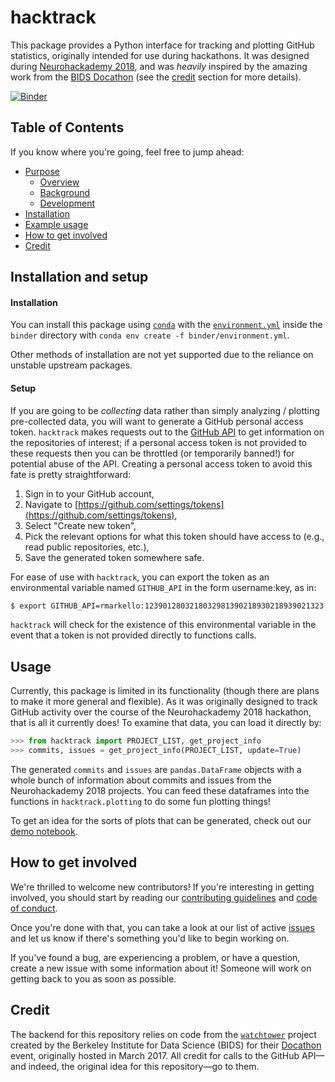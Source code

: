 # hacktrack
This package provides a Python interface for tracking and plotting GitHub statistics, originally intended for use during hackathons.
It was designed during [Neurohackademy 2018](https://neurohackademy.org/), and was _heavily_ inspired by the amazing work from the [BIDS Docathon](https://docathon.github.io/docathon/) (see the [credit](#credit) section for more details).

[![Binder](https://mybinder.org/badge.svg)](https://mybinder.org/v2/gh/rmarkello/hacktrack/master?filepath=notebook%2Fhacktrack.ipynb)

## Table of Contents
If you know where you're going, feel free to jump ahead:
* [Purpose](#purpose)
    * [Overview](#overview)
    * [Background](#background)
    * [Development](#development)
* [Installation](#installation-and-setup)
* [Example usage](#usage)
* [How to get involved](#how-to-get-involved)
* [Credit](#credit)

## Installation and setup
#### Installation
You can install this package using [`conda`](http://conda.io/) with the [`environment.yml`](binder/environment.yml) inside the `binder` directory with `conda env create -f binder/environment.yml`.

Other methods of installation are not yet supported due to the reliance on unstable upstream packages.

#### Setup
If you are going to be _collecting_ data rather than simply analyzing / plotting pre-collected data, you will want to generate a GitHub personal access token.
`hacktrack` makes requests out to the [GitHub API](https://developer.github.com/v3/) to get information on the repositories of interest; if a personal access token is not provided to these requests then you can be throttled (or temporarily banned!) for potential abuse of the API.
Creating a personal access token to avoid this fate is pretty straightforward:

1. Sign in to your GitHub account,
2. Navigate to [https://github.com/settings/tokens](https://github.com/settings/tokens),
3. Select "Create new token",
4. Pick the relevant options for what this token should have access to (e.g., read public repositories, etc.),
5. Save the generated token somewhere safe.

For ease of use with `hacktrack`, you can export the token as an environmental variable named `GITHUB_API` in the form username:key, as in:

```bash
$ export GITHUB_API=rmarkello:1239012803218032981390218930218939021323
```

`hacktrack` will check for the existence of this environmental variable in the event that a token is not provided directly to functions calls.

## Usage
Currently, this package is limited in its functionality (though there are plans to make it more general and flexible).
As it was originally designed to track GitHub activity over the course of the Neurohackademy 2018 hackathon, that is all it currently does!
To examine that data, you can load it directly by:

```python
>>> from hacktrack import PROJECT_LIST, get_project_info
>>> commits, issues = get_project_info(PROJECT_LIST, update=True)
```

The generated `commits` and `issues` are `pandas.DataFrame` objects with a whole bunch of information about commits and issues from the Neurohackademy 2018 projects.
You can feed these dataframes into the functions in `hacktrack.plotting` to do some fun plotting things!

To get an idea for the sorts of plots that can be generated, check out our [demo notebook](notebook/hacktrack.ipynb).

## How to get involved
We're thrilled to welcome new contributors!
If you're interesting in getting involved, you should start by reading our [contributing guidelines](CONTRIBUTING.md) and [code of conduct](CODE_OF_CONDUCT.md).

Once you're done with that, you can take a look at our list of active [issues](https://github.com/rmarkello/hacktrack/issues) and let us know if there's something you'd like to begin working on.

If you've found a bug, are experiencing a problem, or have a question, create a new issue with some information about it!
Someone will work on getting back to you as soon as possible.

## Credit
The backend for this repository relies on code from the [`watchtower`](https://github.com/docathon/watchtower) project created by the Berkeley Institute for Data Science (BIDS) for their [Docathon](https://docathon.github.io/docathon/) event, originally hosted in March 2017.
All credit for calls to the GitHub API&mdash;and indeed, the original idea for this repository&mdash;go to them.
